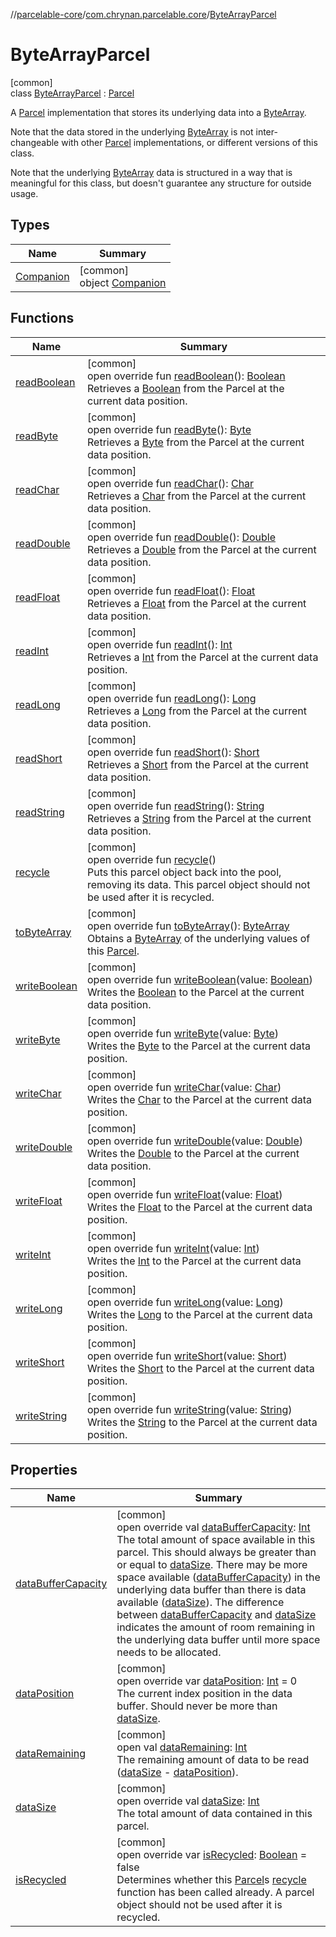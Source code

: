 //[parcelable-core](../../../index.md)/[com.chrynan.parcelable.core](../index.md)/[ByteArrayParcel](index.md)

# ByteArrayParcel

[common]\
class [ByteArrayParcel](index.md) : [Parcel](../-parcel/index.md)

A [Parcel](../-parcel/index.md) implementation that stores its underlying data into a [ByteArray](https://kotlinlang.org/api/latest/jvm/stdlib/kotlin/-byte-array/index.html).

Note that the data stored in the underlying [ByteArray](https://kotlinlang.org/api/latest/jvm/stdlib/kotlin/-byte-array/index.html) is not inter-changeable with other [Parcel](../-parcel/index.md) implementations, or different versions of this class.

Note that the underlying [ByteArray](https://kotlinlang.org/api/latest/jvm/stdlib/kotlin/-byte-array/index.html) data is structured in a way that is meaningful for this class, but doesn't guarantee any structure for outside usage.

## Types

| Name | Summary |
|---|---|
| [Companion](-companion/index.md) | [common]<br>object [Companion](-companion/index.md) |

## Functions

| Name | Summary |
|---|---|
| [readBoolean](read-boolean.md) | [common]<br>open override fun [readBoolean](read-boolean.md)(): [Boolean](https://kotlinlang.org/api/latest/jvm/stdlib/kotlin/-boolean/index.html)<br>Retrieves a [Boolean](https://kotlinlang.org/api/latest/jvm/stdlib/kotlin/-boolean/index.html) from the Parcel at the current data position. |
| [readByte](read-byte.md) | [common]<br>open override fun [readByte](read-byte.md)(): [Byte](https://kotlinlang.org/api/latest/jvm/stdlib/kotlin/-byte/index.html)<br>Retrieves a [Byte](https://kotlinlang.org/api/latest/jvm/stdlib/kotlin/-byte/index.html) from the Parcel at the current data position. |
| [readChar](read-char.md) | [common]<br>open override fun [readChar](read-char.md)(): [Char](https://kotlinlang.org/api/latest/jvm/stdlib/kotlin/-char/index.html)<br>Retrieves a [Char](https://kotlinlang.org/api/latest/jvm/stdlib/kotlin/-char/index.html) from the Parcel at the current data position. |
| [readDouble](read-double.md) | [common]<br>open override fun [readDouble](read-double.md)(): [Double](https://kotlinlang.org/api/latest/jvm/stdlib/kotlin/-double/index.html)<br>Retrieves a [Double](https://kotlinlang.org/api/latest/jvm/stdlib/kotlin/-double/index.html) from the Parcel at the current data position. |
| [readFloat](read-float.md) | [common]<br>open override fun [readFloat](read-float.md)(): [Float](https://kotlinlang.org/api/latest/jvm/stdlib/kotlin/-float/index.html)<br>Retrieves a [Float](https://kotlinlang.org/api/latest/jvm/stdlib/kotlin/-float/index.html) from the Parcel at the current data position. |
| [readInt](read-int.md) | [common]<br>open override fun [readInt](read-int.md)(): [Int](https://kotlinlang.org/api/latest/jvm/stdlib/kotlin/-int/index.html)<br>Retrieves a [Int](https://kotlinlang.org/api/latest/jvm/stdlib/kotlin/-int/index.html) from the Parcel at the current data position. |
| [readLong](read-long.md) | [common]<br>open override fun [readLong](read-long.md)(): [Long](https://kotlinlang.org/api/latest/jvm/stdlib/kotlin/-long/index.html)<br>Retrieves a [Long](https://kotlinlang.org/api/latest/jvm/stdlib/kotlin/-long/index.html) from the Parcel at the current data position. |
| [readShort](read-short.md) | [common]<br>open override fun [readShort](read-short.md)(): [Short](https://kotlinlang.org/api/latest/jvm/stdlib/kotlin/-short/index.html)<br>Retrieves a [Short](https://kotlinlang.org/api/latest/jvm/stdlib/kotlin/-short/index.html) from the Parcel at the current data position. |
| [readString](read-string.md) | [common]<br>open override fun [readString](read-string.md)(): [String](https://kotlinlang.org/api/latest/jvm/stdlib/kotlin/-string/index.html)<br>Retrieves a [String](https://kotlinlang.org/api/latest/jvm/stdlib/kotlin/-string/index.html) from the Parcel at the current data position. |
| [recycle](recycle.md) | [common]<br>open override fun [recycle](recycle.md)()<br>Puts this parcel object back into the pool, removing its data. This parcel object should not be used after it is recycled. |
| [toByteArray](to-byte-array.md) | [common]<br>open override fun [toByteArray](to-byte-array.md)(): [ByteArray](https://kotlinlang.org/api/latest/jvm/stdlib/kotlin/-byte-array/index.html)<br>Obtains a [ByteArray](https://kotlinlang.org/api/latest/jvm/stdlib/kotlin/-byte-array/index.html) of the underlying values of this [Parcel](../-parcel/index.md). |
| [writeBoolean](write-boolean.md) | [common]<br>open override fun [writeBoolean](write-boolean.md)(value: [Boolean](https://kotlinlang.org/api/latest/jvm/stdlib/kotlin/-boolean/index.html))<br>Writes the [Boolean](write-boolean.md) to the Parcel at the current data position. |
| [writeByte](write-byte.md) | [common]<br>open override fun [writeByte](write-byte.md)(value: [Byte](https://kotlinlang.org/api/latest/jvm/stdlib/kotlin/-byte/index.html))<br>Writes the [Byte](write-byte.md) to the Parcel at the current data position. |
| [writeChar](write-char.md) | [common]<br>open override fun [writeChar](write-char.md)(value: [Char](https://kotlinlang.org/api/latest/jvm/stdlib/kotlin/-char/index.html))<br>Writes the [Char](write-char.md) to the Parcel at the current data position. |
| [writeDouble](write-double.md) | [common]<br>open override fun [writeDouble](write-double.md)(value: [Double](https://kotlinlang.org/api/latest/jvm/stdlib/kotlin/-double/index.html))<br>Writes the [Double](write-double.md) to the Parcel at the current data position. |
| [writeFloat](write-float.md) | [common]<br>open override fun [writeFloat](write-float.md)(value: [Float](https://kotlinlang.org/api/latest/jvm/stdlib/kotlin/-float/index.html))<br>Writes the [Float](write-float.md) to the Parcel at the current data position. |
| [writeInt](write-int.md) | [common]<br>open override fun [writeInt](write-int.md)(value: [Int](https://kotlinlang.org/api/latest/jvm/stdlib/kotlin/-int/index.html))<br>Writes the [Int](write-int.md) to the Parcel at the current data position. |
| [writeLong](write-long.md) | [common]<br>open override fun [writeLong](write-long.md)(value: [Long](https://kotlinlang.org/api/latest/jvm/stdlib/kotlin/-long/index.html))<br>Writes the [Long](write-long.md) to the Parcel at the current data position. |
| [writeShort](write-short.md) | [common]<br>open override fun [writeShort](write-short.md)(value: [Short](https://kotlinlang.org/api/latest/jvm/stdlib/kotlin/-short/index.html))<br>Writes the [Short](write-short.md) to the Parcel at the current data position. |
| [writeString](write-string.md) | [common]<br>open override fun [writeString](write-string.md)(value: [String](https://kotlinlang.org/api/latest/jvm/stdlib/kotlin/-string/index.html))<br>Writes the [String](write-string.md) to the Parcel at the current data position. |

## Properties

| Name | Summary |
|---|---|
| [dataBufferCapacity](data-buffer-capacity.md) | [common]<br>open override val [dataBufferCapacity](data-buffer-capacity.md): [Int](https://kotlinlang.org/api/latest/jvm/stdlib/kotlin/-int/index.html)<br>The total amount of space available in this parcel. This should always be greater than or equal to [dataSize](data-size.md). There may be more space available ([dataBufferCapacity](data-buffer-capacity.md)) in the underlying data buffer than there is data available ([dataSize](data-size.md)). The difference between [dataBufferCapacity](data-buffer-capacity.md) and [dataSize](data-size.md) indicates the amount of room remaining in the underlying data buffer until more space needs to be allocated. |
| [dataPosition](data-position.md) | [common]<br>open override var [dataPosition](data-position.md): [Int](https://kotlinlang.org/api/latest/jvm/stdlib/kotlin/-int/index.html) = 0<br>The current index position in the data buffer. Should never be more than [dataSize](data-size.md). |
| [dataRemaining](../-parcel/data-remaining.md) | [common]<br>open val [dataRemaining](../-parcel/data-remaining.md): [Int](https://kotlinlang.org/api/latest/jvm/stdlib/kotlin/-int/index.html)<br>The remaining amount of data to be read ([dataSize](../-parcel/data-size.md) - [dataPosition](../-parcel/data-position.md)). |
| [dataSize](data-size.md) | [common]<br>open override val [dataSize](data-size.md): [Int](https://kotlinlang.org/api/latest/jvm/stdlib/kotlin/-int/index.html)<br>The total amount of data contained in this parcel. |
| [isRecycled](is-recycled.md) | [common]<br>open override var [isRecycled](is-recycled.md): [Boolean](https://kotlinlang.org/api/latest/jvm/stdlib/kotlin/-boolean/index.html) = false<br>Determines whether this [Parcel](../-parcel/index.md)s [recycle](recycle.md) function has been called already. A parcel object should not be used after it is recycled. |

